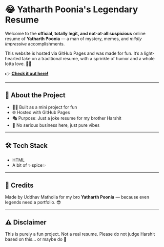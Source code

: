 # 😂 Yatharth Poonia's Legendary Resume

Welcome to the **official, totally legit, and not-at-all suspicious** online resume of **Yatharth Poonia** — a man of mystery, memes, and *mildly impressive* accomplishments.

This website is hosted via GitHub Pages and was made for fun. It’s a light-hearted take on a traditional resume, with a sprinkle of humor and a whole lotta love. 💼🎉

👉 **[Check it out here!]((https://uddhubhai.github.io/Fun-Online-Resume-YP/))**

---

## 📁 About the Project

* 👨‍💻 Built as a mini project for fun
* 🌐 Hosted with GitHub Pages
* 🎭 Purpose: Just a joke resume for my brother Harshit
* 🎉 No serious business here, just pure vibes

---

## 🛠️ Tech Stack

* HTML
* A bit of ✨spice✨

---

## 🙏 Credits

Made by Uddhav Matholia for my bro **Yatharth Poonia** — because even legends need a portfolio. 😎

---

## ⚠️ Disclaimer

This is purely a fun project. Not a real resume. Please do not judge Harshit based on this... or maybe do 👀

